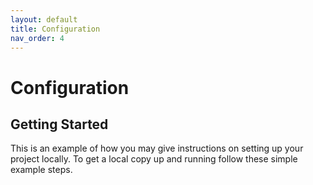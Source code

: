 ```yaml
---
layout: default
title: Configuration
nav_order: 4
---
```


# Configuration

<!-- GETTING STARTED -->
## Getting Started

This is an example of how you may give instructions on setting up your project locally.
To get a local copy up and running follow these simple example steps.